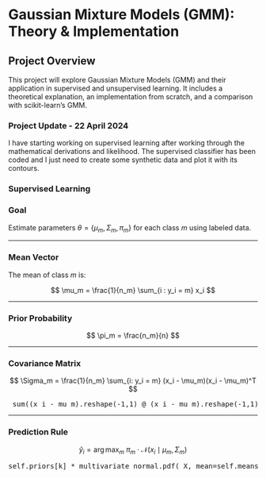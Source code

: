 # Gaussian Mixture Models (GMM): Theory & Implementation

## Project Overview

This project will explore Gaussian Mixture Models (GMM) and their application in supervised and unsupervised learning. 
It includes a theoretical explanation, an implementation from scratch, and a comparison with scikit-learn’s GMM.

### Project Update - 22 April 2024
I have starting working on supervised learning after working through the mathematical derivations and likelihood. The supervised classifier has been coded
and I just need to create some synthetic data and plot it with its contours.

### Supervised Learning
### Goal

Estimate parameters $\theta = \{ \mu_m, \Sigma_m, \pi_m \}$ for each class $m$ using labeled data.

---

### Mean Vector

The mean of class $m$ is:

$$
\mu_m = \frac{1}{n_m} \sum_{i : y_i = m} x_i
$$

---

### Prior Probability

$$
\pi_m = \frac{n_m}{n}
$$

---

### Covariance Matrix

$$
\Sigma_m = \frac{1}{n_m} \sum_{i: y_i = m} (x_i - \mu_m)(x_i - \mu_m)^T
$$
<pre> sum((x_i - mu_m).reshape(-1,1) @ (x_i - mu_m).reshape(-1,1).T for x_i in unique_class) / n_m</pre>
---

### Prediction Rule

$$
\hat{y}_i = \arg\max_m \ \pi_m \cdot \mathcal{N}(x_i \mid \mu_m, \Sigma_m)
$$

<pre>self.priors[k] * multivariate_normal.pdf( X, mean=self.means[k], cov=self.covariances[k] ) y_pred = np.argmax(likelihoods, axis=1)</pre>
